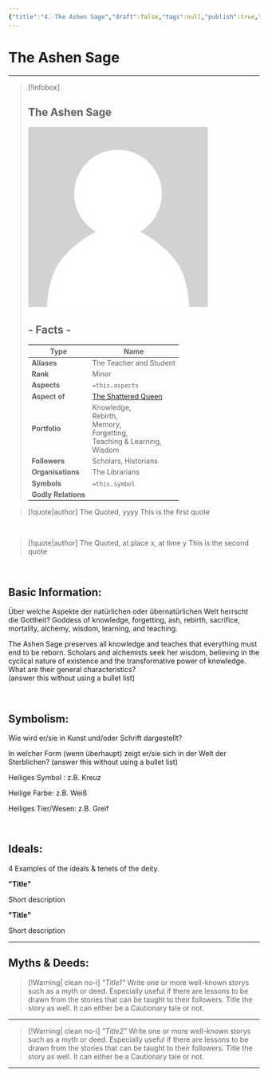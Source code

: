 ```yaml
---
{"title":"4. The Ashen Sage","draft":false,"tags":null,"publish":true,"name":"The Ashen Sage","aliases":"The Teacher and Student","organisations":"The Librarians","rank":"Minor","symbol":"","portfolio":"Knowledge, <br>Rebirth, <br>Memory, <br>Forgetting, <br>Teaching & Learning, <br>Wisdom","followers":"Scholars, Historians","relations":"","path":"3. Gods & Religion/5. Minor Gods, Spirits & Aspects/4. The Ashen Sage.md","permalink":"/3-gods-and-religion/5-minor-gods-spirits-and-aspects/4-the-ashen-sage/","PassFrontmatter":true}
---
```


# The Ashen Sage

---
> [!infobox]
> 
> 
> ## **The Ashen Sage**
> 
> ![../../../NPC_Placeholder.jpg](../../NPC_Placeholder.jpg)
> 
> ## - Facts -
> | Type | Name |
> | ---- | ---- |
> | **Aliases** | The Teacher and Student |
> | **Rank** | Minor |
> | **Aspects** | `=this.aspects` |
> | **Aspect of** | [The Shattered Queen](../4.%20The%20Nine/5.%20The%20Shattered%20Queen.md) |
> | **Portfolio** | Knowledge, <br>Rebirth, <br>Memory, <br>Forgetting, <br>Teaching & Learning, <br>Wisdom |
> | **Followers** | Scholars, Historians |
> | **Organisations** | The Librarians |
> | **Symbols** | `=this.symbol` |
> | **Godly Relations** |  |


> [!quote|author] The Quoted, yyyy
> This is the first quote

<br>

> [!quote|author] The Quoted, at place x, at time y
> This is the second quote

<br>

## Basic Information:
Über welche Aspekte der natürlichen oder übernatürlichen Welt herrscht die Gottheit?
Goddess of knowledge, forgetting, ash, rebirth, sacrifice, mortality, alchemy, wisdom, learning, and teaching.

The Ashen Sage preserves all knowledge and teaches that everything must end to be reborn. Scholars and alchemists seek her wisdom, believing in the cyclical nature of existence and the transformative power of knowledge.
What are their general characteristics?  
(answer this without using a bullet list)

<br>

## Symbolism:
Wie wird er/sie in Kunst und/oder Schrift dargestellt?

In welcher Form (wenn überhaupt) zeigt er/sie sich in der Welt der Sterblichen?
(answer this without using a bullet list)

Heiliges Symbol : z.B. Kreuz

Heilige Farbe: z.B. Weiß

Heiliges Tier/Wesen: z.B. Greif

<br>

## Ideals:
4 Examples of the ideals & tenets of the deity.

**"Title"**

Short description

**"Title"**

Short description

---

## Myths & Deeds:
>[!Warning| clean no-i] *"Title1"*
> Write one or more well-known storys such as a myth or deed. Especially useful if there are lessons to be drawn from the stories that can be taught to their followers. Title the story as well. It can either be a Cautionary tale or not.
---
>[!Warning| clean no-i] *"Title2"*
> Write one or more well-known storys such as a myth or deed. Especially useful if there are lessons to be drawn from the stories that can be taught to their followers. Title the story as well. It can either be a Cautionary tale or not.
---
